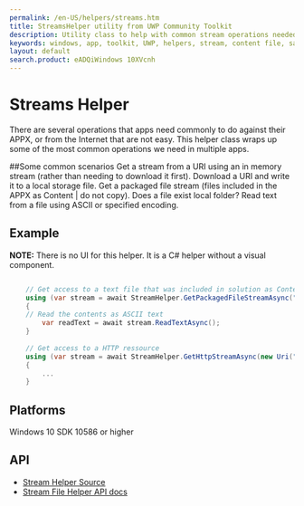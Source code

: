 ```yaml
---
permalink: /en-US/helpers/streams.htm
title: StreamsHelper utility from UWP Community Toolkit
description: Utility class to help with common stream operations needed by UWP applications
keywords: windows, app, toolkit, UWP, helpers, stream, content file, sandbox file, download uri
layout: default
search.product: eADQiWindows 10XVcnh
---
```



# Streams Helper

There are several operations that apps need commonly to do against their APPX, or from the Internet that are not easy.  This helper class wraps up some of the most common operations we need in multiple apps.

##Some common scenarios
Get a stream from a URI using an in memory stream (rather than needing to download it first).
Download a URI and write it to a local storage file.
Get a packaged file stream (files included in the APPX as Content | do not copy).
Does a file exist local folder?
Read text from a file using ASCII or specified encoding.

## Example

**NOTE:** There is no UI for this helper.  It is a C# helper without a visual component.

```C#

    // Get access to a text file that was included in solution as Content | do not copy local
    using (var stream = await StreamHelper.GetPackagedFileStreamAsync("Assets/Sub/test.txt"))
    {
	// Read the contents as ASCII text
        var readText = await stream.ReadTextAsync();
    }
    
    // Get access to a HTTP ressource
    using (var stream = await StreamHelper.GetHttpStreamAsync(new Uri("http://dev.windows.com")))
    {
        ...
    }

```

## Platforms
Windows 10 SDK 10586 or higher

## API
* [Stream Helper Source](https://github.com/Microsoft/UWPCommunityToolkit/blob/master/Microsoft.Toolkit.Uwp/Helpers/StreamHelper.cs)
* [Stream File Helper API docs](../api/Microsoft_Toolkit_Uwp_StreamHelper.htm)

